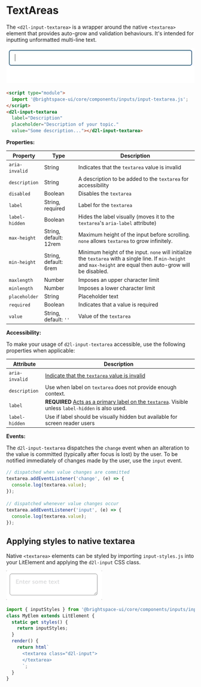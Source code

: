 # TextAreas

The `<d2l-input-textarea>` is a wrapper around the native `<textarea>` element that provides auto-grow and validation behaviours. It's intended for inputting unformatted multi-line text.

![example screenshot of text input](../screenshots/textarea.gif?raw=true)

```html
<script type="module">
  import '@brightspace-ui/core/components/inputs/input-textarea.js';
</script>
<d2l-input-textarea
  label="Description"
  placeholder="Description of your topic."
  value="Some description..."></d2l-input-textarea>
```

**Properties:**

| Property | Type | Description |
|--|--|--|
| `aria-invalid` | String | Indicates that the `textarea` value is invalid |
| `description` | String | A description to be added to the `textarea` for accessibility |
| `disabled` | Boolean | Disables the `textarea` |
| `label` | String, required | Label for the `textarea` |
| `label-hidden` | Boolean | Hides the label visually (moves it to the `textarea`'s `aria-label` attribute) |
| `max-height` | String, default: 12rem | Maximum height of the input before scrolling. `none` allows `textarea` to grow infinitely. |
| `min-height` | String, default: 6rem | Minimum height of the input. `none` will initialize the `textarea` with a single line. If `min-height` and `max-height` are equal then auto-grow will be disabled. |
| `maxlength` | Number | Imposes an upper character limit |
| `minlength` | Number | Imposes a lower character limit |
| `placeholder` | String | Placeholder text |
| `required` | Boolean | Indicates that a value is required |
| `value` | String, default: `''` | Value of the `textarea` |

**Accessibility:**

To make your usage of `d2l-input-textarea` accessible, use the following properties when applicable:

| Attribute | Description |
|--|--|
| `aria-invalid` | [Indicate that the `textarea` value is invalid](https://www.w3.org/WAI/PF/aria/states_and_properties#aria-invalid) |
| `description` | Use when label on `textarea` does not provide enough context. |
| `label` | **REQUIRED**  [Acts as a primary label on the `textarea`](https://www.w3.org/WAI/tutorials/forms/labels/). Visible unless `label-hidden` is also used. |
| `label-hidden` | Use if label should be visually hidden but available for screen reader users |

**Events:**

The `d2l-input-textarea` dispatches the `change` event when an alteration to the value is committed (typically after focus is lost) by the user. To be notified immediately of changes made by the user, use the `input` event.

```javascript
// dispatched when value changes are committed
textarea.addEventListener('change', (e) => {
  console.log(textarea.value);
});

// dispatched whenever value changes occur
textarea.addEventListener('input', (e) => {
  console.log(textarea.value);
});
```

## Applying styles to native textarea

Native `<textarea>` elements can be styled by importing `input-styles.js` into your LitElement and applying the `d2l-input` CSS class.

![example screenshot of textarea inputs](../screenshots/textarea-styles.gif?raw=true)

```javascript
import { inputStyles } from '@brightspace-ui/core/components/inputs/input-styles.js';
class MyElem extends LitElement {
  static get styles() {
    return inputStyles;
  }
  render() {
    return html`
      <textarea class="d2l-input">
      </textarea>
      `;
  }
}
```
